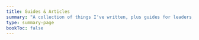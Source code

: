 ```yaml
---
title: Guides & Articles
summary: "A collection of things I've written, plus guides for leaders, workshop facilitators, and other curious people."
type: summary-page
bookToc: false
---
```


